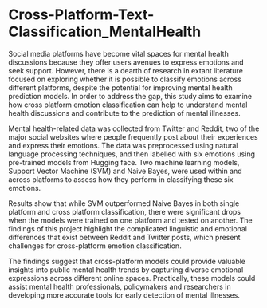 # Cross-Platform-Text-Classification_MentalHealth

Social media platforms have become vital spaces for mental health discussions because they offer users avenues to express emotions and seek support. However, there is a dearth of research in extant literature focused on exploring whether it is possible to classify 
emotions across different platforms, despite the potential for improving mental health 
prediction models. In order to address the gap, this study aims to examine how cross platform emotion classification can help to understand mental health discussions and contribute to the prediction of mental illnesses. 

Mental health-related data was collected from Twitter and Reddit, two of the major social 
websites where people frequently post about their experiences and express their emotions. The data was preprocessed using natural language processing techniques, and then labelled with six emotions using pre-trained models from Hugging face. Two machine 
learning models, Support Vector Machine (SVM) and Naive Bayes, were used within and across platforms to assess how they perform in classifying these six emotions. 

Results show that while SVM outperformed Naive Bayes in both single platform and cross platform classification, there were significant drops when the models were trained on one platform and tested on another. The findings of this project highlight the complicated 
linguistic and emotional differences that exist between Reddit and Twitter posts, which present challenges for cross-platform emotion classification. 

The findings suggest that cross-platform models could provide valuable insights into public mental health trends by capturing diverse emotional expressions across different online spaces. Practically, these models could assist mental health professionals, policymakers and 
researchers in developing more accurate tools for early detection of mental illnesses. 
